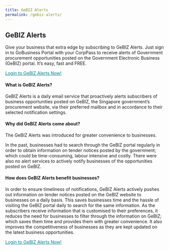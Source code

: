 ```yaml
---
title: GeBIZ Alerts
permalink: /gebiz-alerts/
---
```


## GeBIZ Alerts

Give your business that extra edge by subscribing to GeBIZ Alerts. Just sign in to GoBusiness Portal with your CorpPass to receive alerts of Government procurement opportunities posted on the Government Electronic Business (GeBIZ) portal. It’s easy, fast and FREE.

<a href="https://www.google.com" target="_blank" style="color:#037e8a">Login to GeBIZ Alerts Now!</a>

#### What is GeBIZ Alerts?

GeBIZ Alerts is a daily email service that proactively alerts subscribers of business opportunities posted on GeBIZ, the Singapore government’s procurement website, via their preferred mailbox and in accordance to their selected notification settings.

#### Why did GeBIZ Alerts come about?

The GeBIZ Alerts was introduced for greater convenience to businesses.

In the past, businesses had to search through the GeBIZ portal regularly in order to obtain information on tender notices posted by the government; which could be time-consuming, labour intensive and costly. There were also no alert services to actively notify businesses of the opportunities posted on GeBIZ.

#### How does GeBIZ Alerts benefit businesses?

In order to ensure timeliness of notifications, GeBIZ Alerts actively pushes out information on tender notices posted on the GeBIZ website to businesses on a daily basis. This saves businesses time and the hassle of visiting the GeBIZ portal daily to search for the same information. As the subscribers receive information that is customised to their preferences, it reduces the need for businesses to filter through the information on GeBIZ; which saves them time and provides them with greater convenience. It also improves the competitiveness of businesses as they are kept updated on the latest business opportunities.

<a href="https://www.google.com" target="_blank" style="color:#037e8a">Login to GeBIZ Alerts Now!</a>
